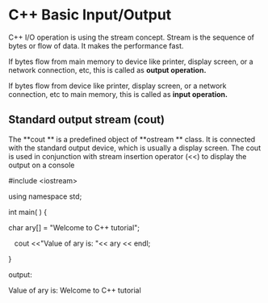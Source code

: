 # C++ Basic Input/Output

C++ I/O operation is using the stream concept. Stream is the sequence of bytes or flow of data. It makes the performance fast.

If bytes flow from main memory to device like printer, display screen, or a network connection, etc, this is called as **output operation.**

If bytes flow from device like printer, display screen, or a network connection, etc to main memory, this is called as **input operation.**

## Standard output stream \(cout\)

The **cout ** is a predefined object of **ostream ** class. It is connected with the standard output device, which is usually a display screen. The cout is used in conjunction with stream insertion operator \(&lt;&lt;\) to display the output on a console

\#include &lt;iostream&gt;

using namespace std;  

int main\( \) {  

char ary\[\] = "Welcome to C++ tutorial";  

   cout &lt;&lt;"Value of ary is: "&lt;&lt; ary &lt;&lt; endl;  

}  

output:

Value of ary is: Welcome to C++ tutorial




